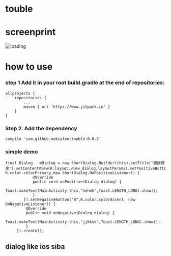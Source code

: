 # touble
# screenprint
![loading](https://github.com/nokiafen/touble/blob/master/gif/device-2018-06-06-173656.png)

# how to use
###  step 1 Add it in your root build.gradle at the end of repositories:

	allprojects {
		repositories {
			...
			maven { url 'https://www.jitpack.io' }
		}
	}
###  Step 2. Add the dependency
    compile 'com.github.nokiafen:touble:0.0.2'

### simple demo 

    final Dialog   mDialog = new ShortDialog.Builder(this).setTitle("删除商家").setContentView(R.layout.view_dialog,layoutParams).setPositiveButton("A", R.color.colorPrimary,new ShortDialog.OnPositiveListener() {
                @Override
                public void onPositive(Dialog dialog) {
                    Toast.makeText(MainActivity.this,"heheh",Toast.LENGTH_LONG).show();
                }
            }).setNegativeButton("B",R.color.colorAccent, new OnNegativeListener() {
             @Override
             public void onNegative(Dialog dialog) {
                 Toast.makeText(MainActivity.this,"jjkksk",Toast.LENGTH_LONG).show();
             }
         }).create();

## dialog like ios  siba

#



